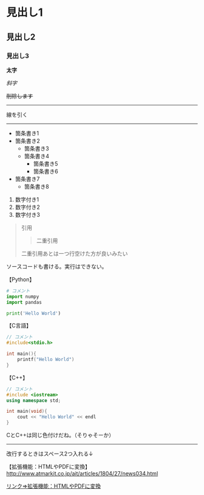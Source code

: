 # 見出し1
## 見出し2
### 見出し3

**太字**

*斜字*

~~削除します~~

***
線を引く

---

* 箇条書き1
* 箇条書き2
  * 箇条書き3
  * 箇条書き4
    * 箇条書き5
    * 箇条書き6
* 箇条書き7
    * 箇条書き8

1. 数字付き1
1. 数字付き2
1. 数字付き3

> 引用
>> 二重引用
>
> 二重引用あとは一つ行空けた方が良いみたい
>


ソースコードも書ける。実行はできない。

【Python】
```python
# コメント
import numpy
import pandas

print('Hello World')
```
【C言語】
```c
// コメント
#include<stdio.h>

int main(){
    printf("Hello World")
}
```

【C++】
```c++
// コメント
#include <iostream>
using namespace std;

int main(void){
    cout << "Hello World" << endl
}
```
CとC++は同じ色付けだね。（そりゃそーか）

---

改行するときはスペース2つ入れる↓

【拡張機能：HTMLやPDFに変換】  
http://www.atmarkit.co.jp/ait/articles/1804/27/news034.html

[リンク⇒拡張機能：HTMLやPDFに変換](http://www.atmarkit.co.jp/ait/articles/1804/27/news034.html)
